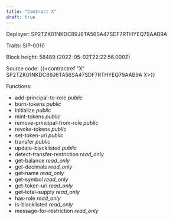 ```yaml
---
title: "Contract X"
draft: true
---
```

Deployer: SP2TZK01NKDC89J6TA56SA47SDF7RTHYEQ79AAB9A

Traits:
 SIP-0010



Block height: 58489 (2022-05-02T22:22:56.000Z)

Source code: {{<contractref "X" SP2TZK01NKDC89J6TA56SA47SDF7RTHYEQ79AAB9A X>}}

Functions:

* add-principal-to-role _public_
* burn-tokens _public_
* initialize _public_
* mint-tokens _public_
* remove-principal-from-role _public_
* revoke-tokens _public_
* set-token-uri _public_
* transfer _public_
* update-blacklisted _public_
* detect-transfer-restriction _read_only_
* get-balance _read_only_
* get-decimals _read_only_
* get-name _read_only_
* get-symbol _read_only_
* get-token-uri _read_only_
* get-total-supply _read_only_
* has-role _read_only_
* is-blacklisted _read_only_
* message-for-restriction _read_only_
